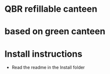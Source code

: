 # QBR refillable canteen
# based on green canteen

# Install instructions
- Read the readme in the Install folder
